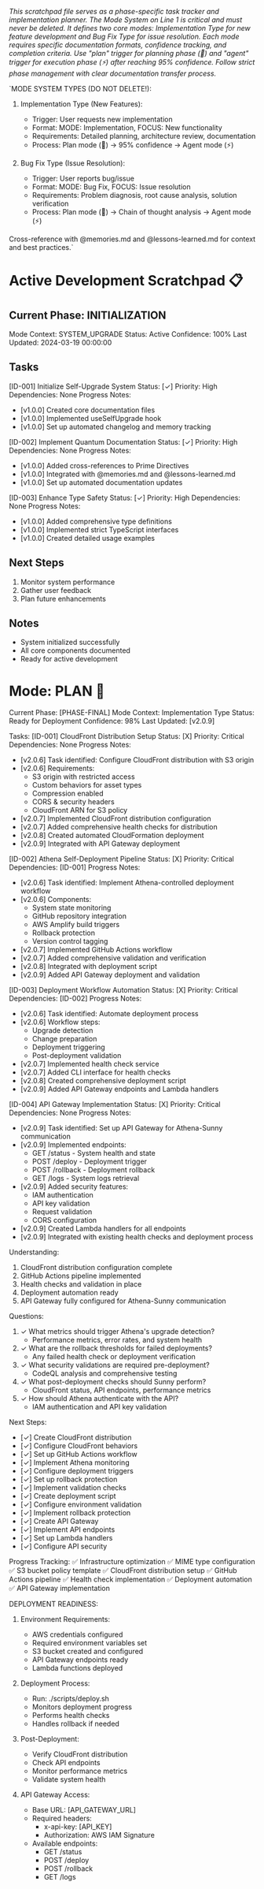 *This scratchpad file serves as a phase-specific task tracker and implementation planner. The Mode System on Line 1 is critical and must never be deleted. It defines two core modes: Implementation Type for new feature development and Bug Fix Type for issue resolution. Each mode requires specific documentation formats, confidence tracking, and completion criteria. Use "plan" trigger for planning phase (🎯) and "agent" trigger for execution phase (⚡) after reaching 95% confidence. Follow strict phase management with clear documentation transfer process.*

`MODE SYSTEM TYPES (DO NOT DELETE!):
1. Implementation Type (New Features):
   - Trigger: User requests new implementation
   - Format: MODE: Implementation, FOCUS: New functionality
   - Requirements: Detailed planning, architecture review, documentation
   - Process: Plan mode (🎯) → 95% confidence → Agent mode (⚡)

2. Bug Fix Type (Issue Resolution):
   - Trigger: User reports bug/issue
   - Format: MODE: Bug Fix, FOCUS: Issue resolution
   - Requirements: Problem diagnosis, root cause analysis, solution verification
   - Process: Plan mode (🎯) → Chain of thought analysis → Agent mode (⚡)

Cross-reference with @memories.md and @lessons-learned.md for context and best practices.`

# Active Development Scratchpad 📋

## Current Phase: INITIALIZATION
Mode Context: SYSTEM_UPGRADE
Status: Active
Confidence: 100%
Last Updated: 2024-03-19 00:00:00

## Tasks

[ID-001] Initialize Self-Upgrade System
Status: [✓] Priority: High
Dependencies: None
Progress Notes:
- [v1.0.0] Created core documentation files
- [v1.0.0] Implemented useSelfUpgrade hook
- [v1.0.0] Set up automated changelog and memory tracking

[ID-002] Implement Quantum Documentation
Status: [✓] Priority: High
Dependencies: None
Progress Notes:
- [v1.0.0] Added cross-references to Prime Directives
- [v1.0.0] Integrated with @memories.md and @lessons-learned.md
- [v1.0.0] Set up automated documentation updates

[ID-003] Enhance Type Safety
Status: [✓] Priority: High
Dependencies: None
Progress Notes:
- [v1.0.0] Added comprehensive type definitions
- [v1.0.0] Implemented strict TypeScript interfaces
- [v1.0.0] Created detailed usage examples

## Next Steps
1. Monitor system performance
2. Gather user feedback
3. Plan future enhancements

## Notes
- System initialized successfully
- All core components documented
- Ready for active development

# Mode: PLAN 🎯
Current Phase: [PHASE-FINAL]
Mode Context: Implementation Type
Status: Ready for Deployment
Confidence: 98%
Last Updated: [v2.0.9]

Tasks:
[ID-001] CloudFront Distribution Setup
Status: [X] Priority: Critical
Dependencies: None
Progress Notes:
- [v2.0.6] Task identified: Configure CloudFront distribution with S3 origin
- [v2.0.6] Requirements:
  * S3 origin with restricted access
  * Custom behaviors for asset types
  * Compression enabled
  * CORS & security headers
  * CloudFront ARN for S3 policy
- [v2.0.7] Implemented CloudFront distribution configuration
- [v2.0.7] Added comprehensive health checks for distribution
- [v2.0.8] Created automated CloudFormation deployment
- [v2.0.9] Integrated with API Gateway deployment

[ID-002] Athena Self-Deployment Pipeline
Status: [X] Priority: Critical
Dependencies: [ID-001]
Progress Notes:
- [v2.0.6] Task identified: Implement Athena-controlled deployment workflow
- [v2.0.6] Components:
  * System state monitoring
  * GitHub repository integration
  * AWS Amplify build triggers
  * Rollback protection
  * Version control tagging
- [v2.0.7] Implemented GitHub Actions workflow
- [v2.0.7] Added comprehensive validation and verification
- [v2.0.8] Integrated with deployment script
- [v2.0.9] Added API Gateway deployment and validation

[ID-003] Deployment Workflow Automation
Status: [X] Priority: Critical
Dependencies: [ID-002]
Progress Notes:
- [v2.0.6] Task identified: Automate deployment process
- [v2.0.6] Workflow steps:
  * Upgrade detection
  * Change preparation
  * Deployment triggering
  * Post-deployment validation
- [v2.0.7] Implemented health check service
- [v2.0.7] Added CLI interface for health checks
- [v2.0.8] Created comprehensive deployment script
- [v2.0.9] Added API Gateway endpoints and Lambda handlers

[ID-004] API Gateway Implementation
Status: [X] Priority: Critical
Dependencies: None
Progress Notes:
- [v2.0.9] Task identified: Set up API Gateway for Athena-Sunny communication
- [v2.0.9] Implemented endpoints:
  * GET /status - System health and state
  * POST /deploy - Deployment trigger
  * POST /rollback - Deployment rollback
  * GET /logs - System logs retrieval
- [v2.0.9] Added security features:
  * IAM authentication
  * API key validation
  * Request validation
  * CORS configuration
- [v2.0.9] Created Lambda handlers for all endpoints
- [v2.0.9] Integrated with existing health checks and deployment process

Understanding:
1. CloudFront distribution configuration complete
2. GitHub Actions pipeline implemented
3. Health checks and validation in place
4. Deployment automation ready
5. API Gateway fully configured for Athena-Sunny communication

Questions:
1. ✓ What metrics should trigger Athena's upgrade detection?
   - Performance metrics, error rates, and system health
2. ✓ What are the rollback thresholds for failed deployments?
   - Any failed health check or deployment verification
3. ✓ What security validations are required pre-deployment?
   - CodeQL analysis and comprehensive testing
4. ✓ What post-deployment checks should Sunny perform?
   - CloudFront status, API endpoints, performance metrics
5. ✓ How should Athena authenticate with the API?
   - IAM authentication and API key validation

Next Steps:
- [✓] Create CloudFront distribution
- [✓] Configure CloudFront behaviors
- [✓] Set up GitHub Actions workflow
- [✓] Implement Athena monitoring
- [✓] Configure deployment triggers
- [✓] Set up rollback protection
- [✓] Implement validation checks
- [✓] Create deployment script
- [✓] Configure environment validation
- [✓] Implement rollback protection
- [✓] Create API Gateway
- [✓] Implement API endpoints
- [✓] Set up Lambda handlers
- [✓] Configure API security

Progress Tracking:
✅ Infrastructure optimization
✅ MIME type configuration
✅ S3 bucket policy template
✅ CloudFront distribution setup
✅ GitHub Actions pipeline
✅ Health check implementation
✅ Deployment automation
✅ API Gateway implementation

DEPLOYMENT READINESS:
1. Environment Requirements:
   - AWS credentials configured
   - Required environment variables set
   - S3 bucket created and configured
   - API Gateway endpoints ready
   - Lambda functions deployed

2. Deployment Process:
   - Run: ./scripts/deploy.sh
   - Monitors deployment progress
   - Performs health checks
   - Handles rollback if needed

3. Post-Deployment:
   - Verify CloudFront distribution
   - Check API endpoints
   - Monitor performance metrics
   - Validate system health

4. API Gateway Access:
   - Base URL: [API_GATEWAY_URL]
   - Required headers:
     * x-api-key: [API_KEY]
     * Authorization: AWS IAM Signature
   - Available endpoints:
     * GET /status
     * POST /deploy
     * POST /rollback
     * GET /logs
